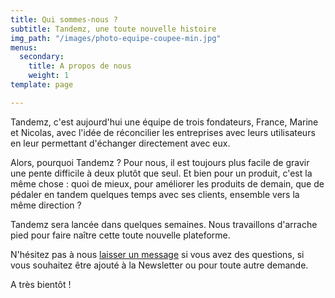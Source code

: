 ```yaml
---
title: Qui sommes-nous ?
subtitle: Tandemz, une toute nouvelle histoire
img_path: "/images/photo-equipe-coupee-min.jpg"
menus:
  secondary:
    title: A propos de nous
    weight: 1
template: page

---
```

Tandemz, c'est aujourd'hui une équipe de trois fondateurs, France, Marine et Nicolas, avec l'idée de réconcilier les entreprises avec leurs utilisateurs en leur permettant d'échanger directement avec eux.

Alors, pourquoi Tandemz ? Pour nous, il est toujours plus facile de gravir une pente difficile à deux plutôt que seul. Et bien pour un produit, c'est la même chose : quoi de mieux, pour améliorer les produits de demain, que de pédaler en tandem quelques temps avec ses clients, ensemble vers la même direction ?

Tandemz sera lancée dans quelques semaines. Nous travaillons d'arrache pied pour faire naître cette toute nouvelle plateforme.

N'hésitez pas à nous [laisser un message](https://www.tandemz.io/contact/) si vous avez des questions, si vous souhaitez être ajouté à la Newsletter ou pour toute autre demande.

A très bientôt !